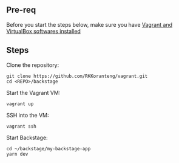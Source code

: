 ## Pre-req
Before you start the steps below, make sure you have [Vagrant and VirtualBox softwares installed](../README.md#quickstart)

## Steps
Clone the repository: <br />
```
git clone https://github.com/RKKoranteng/vagrant.git
cd <REPO>/backstage
```

Start the Vagrant VM: <br />
```
vagrant up
```

SSH into the VM: <br />
```
vagrant ssh
```

Start Backstage: <br />
```
cd ~/backstage/my-backstage-app
yarn dev
```
